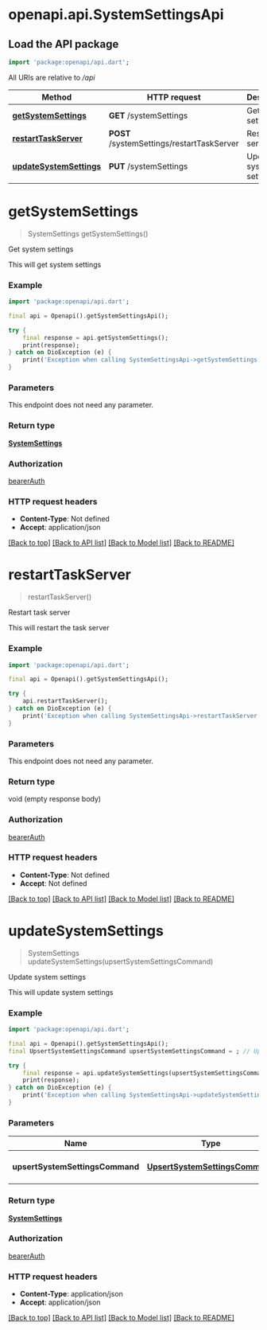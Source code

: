 # openapi.api.SystemSettingsApi

## Load the API package
```dart
import 'package:openapi/api.dart';
```

All URIs are relative to */api*

Method | HTTP request | Description
------------- | ------------- | -------------
[**getSystemSettings**](SystemSettingsApi.md#getsystemsettings) | **GET** /systemSettings | Get system settings
[**restartTaskServer**](SystemSettingsApi.md#restarttaskserver) | **POST** /systemSettings/restartTaskServer | Restart task server
[**updateSystemSettings**](SystemSettingsApi.md#updatesystemsettings) | **PUT** /systemSettings | Update system settings


# **getSystemSettings**
> SystemSettings getSystemSettings()

Get system settings

This will get system settings

### Example
```dart
import 'package:openapi/api.dart';

final api = Openapi().getSystemSettingsApi();

try {
    final response = api.getSystemSettings();
    print(response);
} catch on DioException (e) {
    print('Exception when calling SystemSettingsApi->getSystemSettings: $e\n');
}
```

### Parameters
This endpoint does not need any parameter.

### Return type

[**SystemSettings**](SystemSettings.md)

### Authorization

[bearerAuth](../README.md#bearerAuth)

### HTTP request headers

 - **Content-Type**: Not defined
 - **Accept**: application/json

[[Back to top]](#) [[Back to API list]](../README.md#documentation-for-api-endpoints) [[Back to Model list]](../README.md#documentation-for-models) [[Back to README]](../README.md)

# **restartTaskServer**
> restartTaskServer()

Restart task server

This will restart the task server

### Example
```dart
import 'package:openapi/api.dart';

final api = Openapi().getSystemSettingsApi();

try {
    api.restartTaskServer();
} catch on DioException (e) {
    print('Exception when calling SystemSettingsApi->restartTaskServer: $e\n');
}
```

### Parameters
This endpoint does not need any parameter.

### Return type

void (empty response body)

### Authorization

[bearerAuth](../README.md#bearerAuth)

### HTTP request headers

 - **Content-Type**: Not defined
 - **Accept**: Not defined

[[Back to top]](#) [[Back to API list]](../README.md#documentation-for-api-endpoints) [[Back to Model list]](../README.md#documentation-for-models) [[Back to README]](../README.md)

# **updateSystemSettings**
> SystemSettings updateSystemSettings(upsertSystemSettingsCommand)

Update system settings

This will update system settings

### Example
```dart
import 'package:openapi/api.dart';

final api = Openapi().getSystemSettingsApi();
final UpsertSystemSettingsCommand upsertSystemSettingsCommand = ; // UpsertSystemSettingsCommand | System settings to update

try {
    final response = api.updateSystemSettings(upsertSystemSettingsCommand);
    print(response);
} catch on DioException (e) {
    print('Exception when calling SystemSettingsApi->updateSystemSettings: $e\n');
}
```

### Parameters

Name | Type | Description  | Notes
------------- | ------------- | ------------- | -------------
 **upsertSystemSettingsCommand** | [**UpsertSystemSettingsCommand**](UpsertSystemSettingsCommand.md)| System settings to update | 

### Return type

[**SystemSettings**](SystemSettings.md)

### Authorization

[bearerAuth](../README.md#bearerAuth)

### HTTP request headers

 - **Content-Type**: application/json
 - **Accept**: application/json

[[Back to top]](#) [[Back to API list]](../README.md#documentation-for-api-endpoints) [[Back to Model list]](../README.md#documentation-for-models) [[Back to README]](../README.md)

